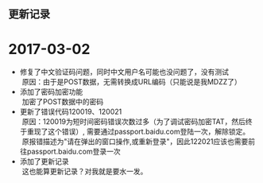## 更新记录
# 2017-03-02
* 修复了中文验证码问题，同时中文用户名可能也没问题了，没有测试  
  原因：由于是POST数据，无需转换成URL编码（只能说是我MDZZ了）
* 添加了密码加密功能  
  加密了POST数据中的密码
* 更新了错误代码120019、120021  
  原因：120019为短时间密码错误次数过多（为了调试密码加密TAT，然后终于重现了这个错误）, 需要通过passport.baidu.com登陆一次，解除锁定。  
  原报错描述为"请在弹出的窗口操作,或重新登录"，因此122021应该也需要前往passport.baidu.com登录一次
* 添加了更新记录  
  这也能算更新记录？对我就是要水一发。
